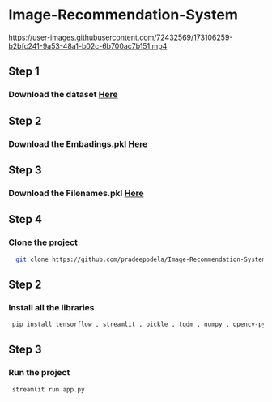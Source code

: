# Image-Recommendation-System


https://user-images.githubusercontent.com/72432569/173106259-b2bfc241-9a53-48a1-b02c-6b700ac7b151.mp4



## Step 1
### Download the dataset  <a href=https://www.kaggle.com/paramaggarwal/fashion-product-images-dataset>Here</a>

## Step 2
### Download the Embadings.pkl  <a href=https://anonfiles.com/38a9F0ody1/embeddings_pkl>Here</a>

## Step 3
### Download the Filenames.pkl  <a href=https://anonfiles.com/R7Z7E4o9y0/filenames_pkl>Here</a>


## Step 4
### Clone the project 

```bash
  git clone https://github.com/pradeepodela/Image-Recommendation-System
```
## Step 2
### Install all the libraries 
```bash
 pip install tensorflow , streamlit , pickle , tqdm , numpy , opencv-python
```

## Step 3
### Run the project 
```bash
 streamlit run app.py
```
